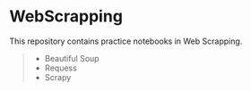 # WebScrapping

This repository contains practice notebooks in Web Scrapping.


> * Beautiful Soup
> * Requess
> * Scrapy